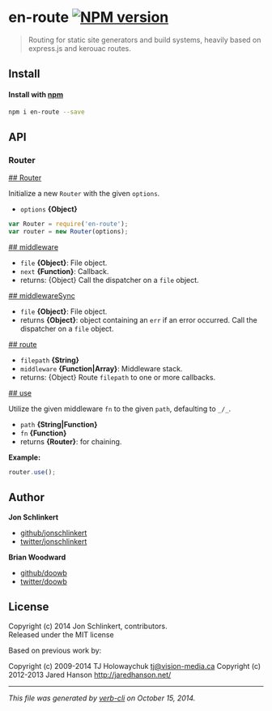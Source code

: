 # en-route [![NPM version](https://badge.fury.io/js/en-route.png)](http://badge.fury.io/js/en-route)

> Routing for static site generators and build systems, heavily based on express.js and kerouac routes.

## Install
#### Install with [npm](npmjs.org)

```bash
npm i en-route --save
```


## API
### Router

[## Router](lib/router.js#L21)

Initialize a new `Router` with the given `options`.

* `options` **{Object}**  

```js
var Router = require('en-route');
var router = new Router(options);
```


 [## middleware](lib/router.js#L36)



* `file` **{Object}**: File object.  
* `next` **{Function}**: Callback.  
* returns: {Object}  Call the dispatcher on a `file` object.


 [## middlewareSync](lib/router.js#L49)



* `file` **{Object}**: File object.  
* returns **{Object}**: object containing an `err` if an error occurred.  Call the dispatcher on a `file` object.


 [## route](lib/router.js#L63)



* `filepath` **{String}**  
* `middleware` **{Function|Array}**: Middleware stack.  
* returns: {Object}  Route `filepath` to one or more callbacks.


 [## use](lib/router.js#L220)

Utilize the given middleware `fn` to the given `path`, defaulting to `_/_`.

* `path` **{String|Function}**  
* `fn` **{Function}**  
* returns **{Router}**: for chaining.  

**Example:**

```js
router.use();
```


## Author
 
**Jon Schlinkert**
 
+ [github/jonschlinkert](https://github.com/jonschlinkert)
+ [twitter/jonschlinkert](http://twitter.com/jonschlinkert) 
 
**Brian Woodward**
 
+ [github/doowb](https://github.com/doowb)
+ [twitter/doowb](http://twitter.com/doowb) 



## License
Copyright (c) 2014 Jon Schlinkert, contributors.  
Released under the MIT license

Based on previous work by:

Copyright (c) 2009-2014 TJ Holowaychuk <tj@vision-media.ca>
Copyright (c) 2012-2013 Jared Hanson <http://jaredhanson.net/>

***

_This file was generated by [verb-cli](https://github.com/assemble/verb-cli) on October 15, 2014._